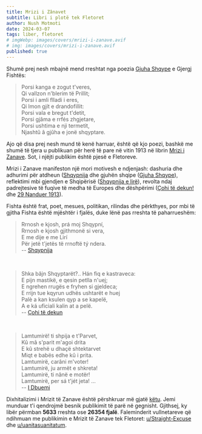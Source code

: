```yaml
---
title: Mrizi i Zânavet
subtitle: Libri i plotë tek Fletoret
author: Nush Motmoti
date: 2024-03-07
tags: liber, fletoret
# imgWebp: images/covers/mrizi-i-zanave.avif
# img: images/covers/mrizi-i-zanave.avif
published: true
---
```


Shumë prej nesh mbajnë mend rreshtat nga poezia [Gjuha Shqype](/fishta/p/mrizi-i-zanavet/gjuha-shqype/)
e Gjergj Fishtës:

> Porsi kanga e zogut t'veres, <br>
> Qi vallzon n'blerim të Prillit; <br>
> Porsi i amli flladi i eres, <br>
> Qi lmon gjít e drandofillit: <br>
> Porsi vala e bregut t'detit, <br>
> Porsi gjâma e rrfés zhgjetare, <br>
> Porsi ushtima e nji termetit, <br>
> Njashtû â gjûha e jonë shqyptare. <br>

Ajo që disa prej nesh mund të kenë harruar, është që kjo poezi, bashkë
me shumë të tjera u publikuan për herë të pare në vitin 1913 në librin
[Mrizi i Zanave](/fishta/mrizi-i-zanave/). Sot, i njëjti publikim
është pjesë e Fletoreve.

Mrizi i Zanave manifeston një mori motivesh e ndjenjash: dashuria dhe adhurimi
për atdheun ([Shqypnija](/fishta/p/mrizi-i-zanavet/shqypnija/) dhe gjuhën
shqipe ([Gjuha Shqype](/fishta/p/mrizi-i-zanavet/gjuha-shqype/)), reflektimi
mbi gjendjen e Shqipërisë ([Shqypnija e lirë](/fishta/p/mrizi-i-zanavet/shqypnija-e-lire/)),
revolta ndaj padrejtesive të fuqive të medha të Europes dhe dëshpërimi
([Çohi të dekun!](/fishta/p/mrizi-i-zanavet/cohi-te-dekun/) dhe [29 Nanduer 1913](/fishta/p/mrizi-i-zanavet/29-nanduer-1913/)).

Fishta është frat, poet, mesues, politikan, rilindas dhe përkthyes, por
mbi të gjitha Fishta është mjështër i fjalës, duke lënë pas rreshta të
paharrueshëm:

> Rrnosh e kjosh, prá moj Shqypní, <br>
> Rrnosh e kjosh gjithmonë si vera, <br>
> E me dije e me Lirí <br>
> Për jetë t'jetës të rrnoftë tý ndera. <br>
> -- [Shqypnija](/fishta/p/mrizi-i-zanavet/shqypnija/)

<br>

> Shka bâjn Shqyptarët?.. Hán fiq e kastraveca: <br>
> E pijn mastikë, e qesin petlla n'uej; <br>
> E ngrehen rrugës e fryhen si gjeldeca; <br>
> E rrijn tue kqyrun udhës ushtarët e huej <br>
> Palè a kan ksulen qyp a se kapelë, <br>
> A e ká uficiali kalin at a pelë. <br>
> -- [Çohi të dekun](/fishta/p/mrizi-i-zanavet/cohi-te-dekun/)

<br>

> Lamtumirë! ti shpija e t'Parvet, <br>
> Kû mâ s'parit m'agoi drita <br>
> E kû strehë u dhaçë shtektarvet <br>
> Miqt e babës edhe kû i prita. <br>
> Lamtumirë, carâni m'voter! <br>
> Lamtumirë, ju armët e shkreta! <br>
> Lamtumirë, ti nânë e motër! <br>
> Lamtumirë, per sá t'jét jeta! … <br>
> -- [I Dbuemi](/fishta/p/mrizi-i-zanavet/i-dbuemi/)

Dixhitalizimi i Mrizit të Zanave është përshkruar më gjatë
[këtu](/blog/biblioteka-dixhitale/). Jemi munduar t'i qendrojmë besnik
publikimit të parë në gegnisht. Gjithsej, ky libër përmban
**5633** rreshta ose **26354 fjalë**. Faleminderit vullnetareve
që ndihmuan me publikimin e Mrizit të Zanave tek Fletoret:
[u/Straight-Excuse](https://reddit.com/u/Straight-Excuse) dhe
[u/uanitasuanitatum](https://reddit.com/u/uanitasuanitatum).

